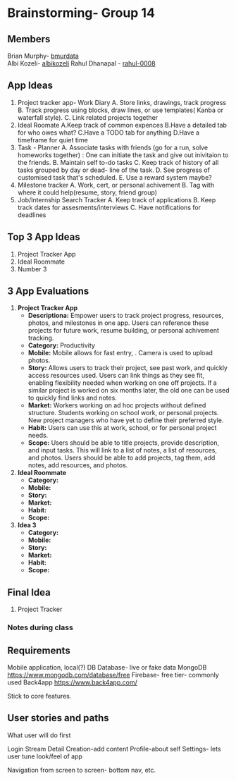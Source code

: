 # Brainstorming- Group 14
## Members
Brian Murphy- [bmurdata](https://github.com/bmurdata)    
Albi Kozeli- [albikozeli](https://github.com/albikozeli)
Rahul Dhanapal - [rahul-0008](https://github.com/rahul-0008)


## App Ideas
1. Project tracker app- Work Diary
    A. Store links, drawings, track progress
    B. Track progress using blocks, draw lines, or use templates( Kanba or waterfall style).
    C. Link related projects together
2. Ideal Roomate
    A.Keep track of common expences
    B.Have a detailed tab for who owes what?
    C.Have a TODO tab for anything
    D.Have a timeframe for quiet time
3. Task - Planner
    A. Associate tasks with friends (go for a run, solve homeworks together) : One can initiate the task and give out inivitaion to the friends.
    B. Maintain self to-do tasks
    C. Keep track of history of all tasks grouped by day or dead- line of the task. 
    D. See progress of customised task that's scheduled.
    E. Use a reward system maybe?
4. Milestone tracker
    A. Work, cert, or personal achivement
    B. Tag with where it could help(resume, story, friend group)
5. Job/Internship Search Tracker
    A. Keep track of applications
    B. Keep track dates for assesments/interviews
    C. Have notifications for deadlines
## Top 3 App Ideas
1. Project Tracker App
2. Ideal Roommate
3. Number 3
## 3 App Evaluations
1. **Project Tracker App** 
    - **Descriptiona:** Empower users to track project progress, resources, photos, and milestones in one app. Users can reference these projects for future work, resume building, or personal achivement tracking.
    - **Category:** Productivity
    - **Mobile:** Mobile allows for fast entry, . Camera is used to upload photos.
    - **Story:** Allows users to track their project, see past work, and quickly access resources used. Users can link things as they see fit, enabling flexibility needed when working on one off projects. If a similar project is worked on six months later, the old one can be used to quickly find links and notes.
    - **Market:** Workers working on ad hoc projects without defined structure. Students working on school work, or personal projects. New project managers who have yet to define their preferred style.
    - **Habit:** Users can use this at work, school, or for personal project needs.
    - **Scope:** Users should be able to title projects, provide description, and input tasks. This will link to a list of notes, a list of resources, and photos. Users should be able to add projects, tag them, add notes, add resources, and photos. 
2. **Ideal Roommate**
    - **Category:**
    - **Mobile:**
    - **Story:**
    - **Market:**
    - **Habit:**
    - **Scope:**
3. **Idea 3**
    - **Category:**
    - **Mobile:**
    - **Story:**
    - **Market:**
    - **Habit:**
    - **Scope:**

## Final Idea
1. Project Tracker
### Notes during class

## Requirements
Mobile application, local(?) DB
Database- live or fake data
MongoDB https://www.mongodb.com/database/free
Firebase- free tier- commonly used
Back4app https://www.back4app.com/

Stick to core features.
## User stories and paths
What user will do first

Login 
Stream 
Detail
Creation-add content 
Profile-about self 
Settings- lets user tune look/feel of app

Navigation from screen to screen- bottom nav, etc.
